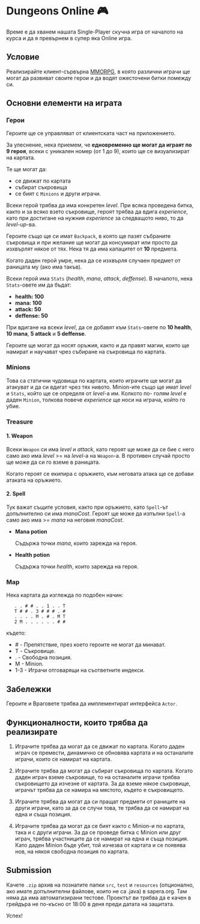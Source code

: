 # Dungeons Online :video_game:

Време е да хванем нашата Single-Player скучна игра от началото на курса и да я превърнем в супер яка Online игра.

## Условие

Реализирайте клиент-сървърна [MMORPG](https://en.wikipedia.org/wiki/Massively_multiplayer_online_role-playing_game), в която различни играчи ще могат да развиват своите герои и да водят ожесточени битки помежду си.

## Основни елементи на играта

### Герои

Героите ще се управляват от клиентската част на приложението.

За улеснение, нека приемем, че **едновременно ще могат да играят по 9 героя**, всеки с уникален номер (от 1 до 9), които ще се визуализират на картата.

Те ще могат да:
- се движат по картата
- събират съкровища
- се бият с `Minions` и други играчи.

Всеки герой трябва да има конкретен *level*. При всяка проведена битка, както и за всяко взето съкровище, героят трябва да вдига *experience*, като при достигане на нужния *experience* за следващoто ниво, то да *level-up*-ва.

Героите също ще си имат `Backpack`, в която ще пазят събраните съкровища и при желание ще могат да консумират или просто да изхвърлят някое от тях. Нека тя да има капацитет от **10** предмета.

Когато даден герой умре, нека да се изхвърля случаен предмет от раницата му (ако има такъв).

Всеки герой има `Stats` (*health*, *mana*, *attack*, *deffense*). В началото, нека `Stats`-овете им да бъдат:
- **health: 100**
- **mana: 100**
- **attack: 50**
- **deffense: 50**

При вдигане на всеки *level*, да се добавят към `Stats`-овете по **10 health**, **10 mana**, **5 аttack** и **5 deffense**.

Героите ще могат да носят оръжия, както и да правят магии, които ще намират и научават чрез събиране на съкровища по картата.

### Minions

Това са статични чудовища по картата, които играчите ще могат да атакуват и да си вдигат чрез тях нивото. Minion-ите също ще имат *level* и `Stats`, който ще се определя от *level*-а им. Колкото по- голям *level* е даден `Minion`, толкова повече *experience* ще носи на играча, който го убие.

### Treasure

#### 1. Weapon

Всеки `Weapon` си има *level* и *attack*, като героят ще може да се бие с него само ако има *level* >= на *level*-a на `Weapon`-a. В противен случай просто ще може да си го вземе в раницата.

Когато героят се екипира с оръжието, към неговата атака ще се добави атаката на оръжието.

#### 2. Spell

Тук важат същите условия, както при оръжието, като `Spell`-ът допълнително си има *manaCost*. Героят ще може да изпълни `Spell`-a само ако има >= *mana* на неговия *manaCost*.

  - **Mana potion**
  
    Съдържа точки *mana*, които зарежда на героя.

- **Health potion**

  Съдържа точки *health*, които зарежда на героя.

### Map

Нека картата да изглежда по подобен начин:
```
   . . # # . . 1 . . T
   T # # . 3 # # # . #
   . . . . M . # . M T
   2 M . . . . . . # #
```
  където:

  * \# - Препятствие, през което героите не могат да минават.
  * T - Съкровище.
  * . - Свободна позиция.
  * M - Minion.
  * 1-3 - Играчи отговарящи на съответните индекси.

## Забележки

Героите и Враговете трябва да имплементират интерфейса `Actor`.

## Функционалности, които трябва да реализирате

  1. Играчите трябва да могат да се движат по картата. Когато даден играч се премести, динамично се обновява картата и на останалите играчи, които се намират на картата.

  2. Играчите трябва да могат да събират съкровища по картата. Когато даден играч вземе съкровище, то на останалите играчи трябва съкровището да изчезне от картата.
  За да вземе някое съкровище, играчът трябва да се намира на мястото, където е съкровището.

  3. Играчите трябва да могат да си пращат предмети от раниците на други играчи, като за да се случи това, те трябва да се намират на една и съща позиция.

  4. Играчите трябва да могат да се бият както с Minion-и по картата, така и с други играчи. За да се проведе битка с Minion или друг играч, трябва участниците да се намират на една и съща позиция. Като даден Minion бъде убит, той изчезва от картата и се появява нов, на някоя свободна позиция по картата.

## Submission

Качете `.zip` архив на познатите папки `src`, `test` и `resources` (опционално, ако имате допълнителни файлове, които не са .java) в sapera.org.
Там няма да има автоматизирани тестове.
Проектът ви трябва да е качен в грейдъра не по-късно от 18:00 в деня преди датата на защитата.

Успех!
